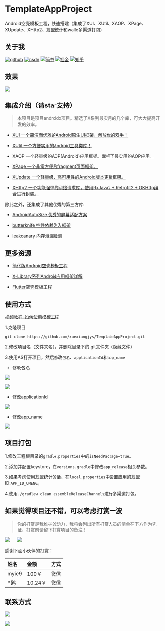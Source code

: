 # TemplateAppProject

Android空壳模板工程，快速搭建（集成了XUI、XUtil、XAOP、XPage、XUpdate、XHttp2、友盟统计和walle多渠道打包)

## 关于我

[![github](https://img.shields.io/badge/GitHub-xuexiangjys-blue.svg)](https://github.com/xuexiangjys)   [![csdn](https://img.shields.io/badge/CSDN-xuexiangjys-green.svg)](http://blog.csdn.net/xuexiangjys)   [![简书](https://img.shields.io/badge/简书-xuexiangjys-red.svg)](https://www.jianshu.com/u/6bf605575337)   [![掘金](https://img.shields.io/badge/掘金-xuexiangjys-brightgreen.svg)](https://juejin.im/user/598feef55188257d592e56ed)   [![知乎](https://img.shields.io/badge/知乎-xuexiangjys-violet.svg)](https://www.zhihu.com/people/xuexiangjys) 

## 效果

![](https://github.com/xuexiangjys/Resource/blob/master/img/templateproject/demo.gif)

## 集成介绍（请star支持）

> 本项目是项目androidx项目。精选了X系列最实用的几个库，可大大提高开发的效率。

* [XUI 一个简洁而优雅的Android原生UI框架，解放你的双手！](https://github.com/xuexiangjys/XUI)

* [XUtil 一个方便实用的Android工具类库！](https://github.com/xuexiangjys/XUtil)

* [XAOP 一个轻量级的AOP(Android)应用框架。囊括了最实用的AOP应用。](https://github.com/xuexiangjys/XAOP)

* [XPage 一个非常方便的fragment页面框架。](https://github.com/xuexiangjys/XPage)

* [XUpdate 一个轻量级、高可用性的Android版本更新框架。](https://github.com/xuexiangjys/XUpdate)

* [XHttp2 一个功能强悍的网络请求库，使用RxJava2 + Retrofit2 + OKHttp组合进行封装。](https://github.com/xuexiangjys/XHttp2)

除此之外，还集成了其他优秀的第三方库:

* [AndroidAutoSize 优秀的屏幕适配方案](https://github.com/JessYanCoding/AndroidAutoSize)

* [butterknife 控件依赖注入框架](https://github.com/JakeWharton/butterknife)

* [leakcanary 内存泄漏检测](https://github.com/square/leakcanary)

## 更多资源

* [简化版Android空壳模板工程](https://github.com/xuexiangjys/TemplateSimpleProject)

* [X-Library系列Android应用框架详解](https://github.com/xuexiangjys/AndroidAdvancedLearning/blob/master/framework/X-Library系列Android应用框架详解.md)

* [Flutter空壳模板工程](https://github.com/xuexiangjys/flutter_template)

## 使用方式

[视频教程-如何使用模板工程](https://www.bilibili.com/video/av92348545)

1.克隆项目

```
git clone https://github.com/xuexiangjys/TemplateAppProject.git
```

2.修改项目名（文件夹名），并删除目录下的.git文件夹（隐藏文件）

3.使用AS打开项目，然后修改`包名`、`applicationId`和`app_name`

* 修改包名

![](https://github.com/xuexiangjys/Resource/blob/master/img/templateproject/1.png)

![](https://github.com/xuexiangjys/Resource/blob/master/img/templateproject/2.png)

* 修改applicationId

![](https://github.com/xuexiangjys/Resource/blob/master/img/templateproject/3.png)

* 修改app_name

![](https://github.com/xuexiangjys/Resource/blob/master/img/templateproject/5.png)

## 项目打包

1.修改工程根目录的`gradle.properties`中的`isNeedPackage=true`。

2.添加并配置keystore，在`versions.gradle`中修改`app_release`相关参数。

3.如果考虑使用友盟统计的话，在`local.properties`中设置应用的友盟ID:`APP_ID_UMENG`。

4.使用`./gradlew clean assembleReleaseChannels`进行多渠道打包。

## 如果觉得项目还不错，可以考虑打赏一波

> 你的打赏是我维护的动力，我将会列出所有打赏人员的清单在下方作为凭证，打赏前请留下打赏项目的备注！

![](https://github.com/xuexiangjys/Resource/blob/master/img/pay/alipay.jpeg) &emsp; ![](https://github.com/xuexiangjys/Resource/blob/master/img/pay/weixinpay.jpeg)

感谢下面小伙伴的打赏：

姓名 | 金额 | 方式
:-|:-|:-
myie9 | 100￥ | 微信
*鸥 | 10.24￥ | 微信


## 联系方式

[![](https://img.shields.io/badge/点击一键加入QQ交流群-602082750-blue.svg)](http://shang.qq.com/wpa/qunwpa?idkey=9922861ef85c19f1575aecea0e8680f60d9386080a97ed310c971ae074998887)

![](https://github.com/xuexiangjys/Resource/blob/master/img/qq/qq_group.jpg)